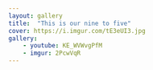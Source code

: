 ```yaml
---
layout: gallery
title:  "This is our nine to five"
cover: https://i.imgur.com/tE3eUI3.jpg
gallery:
    - youtube: KE_WVWvgPfM
    - imgur: 2PcwVqR
---
```

